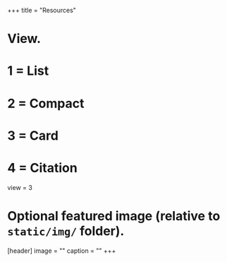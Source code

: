 +++
title = "Resources"

# View.
#   1 = List
#   2 = Compact
#   3 = Card
#   4 = Citation
view = 3

# Optional featured image (relative to `static/img/` folder).
[header]
image = ""
caption = ""
+++
